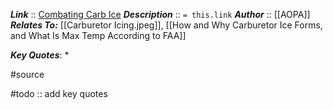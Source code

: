 ***Link***      :: [Combating Carb Ice](https://www.aopa.org/-/media/Files/AOPA/Home/Pilot%20Resources/ASI/Safety%20Briefs/SB09.pdf)
***Description***      :: `= this.link`
***Author*** :: [[AOPA]]
***Relates To:*** [[Carburetor Icing.jpeg]], [[How and Why Carburetor Ice Forms, and What Is Max Temp According to FAA]]

***Key Quotes***:
* 

#source

#todo :: add key quotes